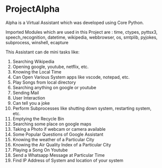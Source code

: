 # ProjectAlpha

Alpha is a Virtual Assistant which was developed using Core Python.

Imported Modules which are used in this Project are : time, ctypes, pyttsx3, speech_recognition, datetime, wikipedia, webbrowser, os, smtplib, pyjokes, subprocess, winshell, ecapture

This Assistant can de mini tasks like:

1. Searching Wikipedia
2. Opening google, youtube, netflix, etc.
3. Knowing the Local Time
4. Can Open Various System apps like vscode, notepad, etc.
5. Play Songs from local directory
6. Searching anything on google or youtube
7. Sending Mail
8. User Interaction
9. Can tell you a joke
10. Perform Subprocesses like shutting down system, restarting system, etc.
11. Emptying the Recycle Bin
12. Searching some place on google maps
13. Taking a Photo if webcam or camera available
14. Some Popular Questions of Google Assistant
15. Knowing the weather of a Particular City 
16. Knowing the Air Quality Index of a Particular City
17. Playing a Song On Youtube
18. Send a Whatsapp Message at Particular Time
19. Find IP Address of System and location of your system
